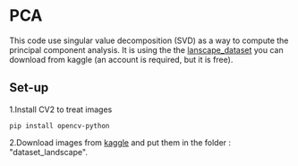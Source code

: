 # PCA

This code use singular value decomposition (SVD) as a way to compute the principal component analysis.
It is using the the [lanscape_dataset](https://www.kaggle.com/rareone0602/landscape-pictures-pca/data) you can download from kaggle (an account is required, but it is free).

## Set-up
1.Install CV2 to treat images
```
pip install opencv-python
```
2.Download images from [kaggle](https://www.kaggle.com/rareone0602/landscape-pictures-pca/data) and put them in the folder : "dataset_landscape".


